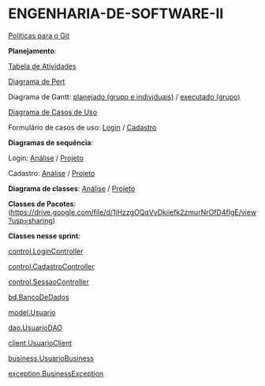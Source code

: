 # ENGENHARIA-DE-SOFTWARE-II

[Políticas para o Git](https://github.com/TatianeSoares/ENGENHARIA-DE-SOFTWARE-II/blob/main/politicas.md)

**Planejamento**:

[Tabela de Atividades](https://docs.google.com/document/d/1lE4ouQs-FCUVJWScQvnC_xHBdBdCTAIEeWuBqL6yTX0/view)

[Diagrama de Pert](https://drive.google.com/file/d/1kABYUl7BDiVpffOyrlibS74O_gJQuGB1/view)

Diagrama de Gantt: 
[planejado (grupo e individuais)](https://docs.google.com/spreadsheets/d/1A6CLTJL0-fnqsUdoamDQkQiJZC9mXZA-UKnSY96ePeo/view) 
/
[executado (grupo)](https://drive.google.com/file/d/16hiD7kv3UVM70SZ0S0NyECkb6pbHsk75/view)


[Diagrama de Casos de Uso](https://drive.google.com/file/d/1CLpfCoqDh4fik50FxcbPA6C-Yayqx5QO/view)

Formulário de casos de uso: 
[Login](https://docs.google.com/document/d/1h7wyIjS5DWHxSbuEOe4bfukOAXA90Ay1LLxJ19Ayu1w/view)
/
[Cadastro](https://docs.google.com/document/d/1mBs8yPhJrv-ykz_b8u7zEdEyIW4bcTYAKxz_PISwP4s/view)

**Diagramas de sequência**:

Login: 
[Análise](https://drive.google.com/file/d/1MYNs8bMBqDP2eGwERZNmo5jqpZWEY7R9/view) 
/ 
[Projeto](https://drive.google.com/file/d/18SlazIYILqt8O9VopgxroSl_ftxW2d32/view)

Cadastro: 
[Análise](https://drive.google.com/file/d/1-pEh9FJqthWnS19bsDej9_6GBTZa3TMr/view) 
/ 
[Projeto](https://drive.google.com/file/d/1XVyCBCISTKLdgbfKZpEUVEU_0O2YDseP/view)

**Diagrama de classes**: 
[Análise](https://drive.google.com/file/d/18azz2Njpg9G-zhHC3J3Dg-TaouFKZryk/view) 
/
[Projeto](https://drive.google.com/file/d/1di_OPVEK7pTo_1fBAE7UKUQhHir9YJc4/view)

**Classes de Pacotes**:
(https://drive.google.com/file/d/1jHzzgOQqVvDkiiefk2zmurNrOfD4fIgE/view?usp=sharing)

**Classes nesse sprint**:

[control.LoginController](https://github.com/TatianeSoares/ENGENHARIA-DE-SOFTWARE-II/blob/main/src/main/java/com/control/LoginController.java)

[control.CadastroController](https://github.com/TatianeSoares/ENGENHARIA-DE-SOFTWARE-II/blob/main/src/main/java/com/control/CadastroController.java)

[control.SessaoController](https://github.com/TatianeSoares/ENGENHARIA-DE-SOFTWARE-II/blob/main/src/main/java/com/control/SessaoController.java)

[bd.BancoDeDados](https://github.com/TatianeSoares/ENGENHARIA-DE-SOFTWARE-II/blob/main/src/main/java/com/bd/BancoDeDados.java)

[model.Usuario](https://github.com/TatianeSoares/ENGENHARIA-DE-SOFTWARE-II/blob/main/src/main/java/com/model/Usuario.java)

[dao.UsuarioDAO](https://github.com/TatianeSoares/ENGENHARIA-DE-SOFTWARE-II/blob/main/src/main/java/com/dao/UsuarioDAO.java)

[client.UsuarioClient](https://github.com/TatianeSoares/ENGENHARIA-DE-SOFTWARE-II/blob/main/src/main/java/com/client/UsuarioClient.java)

[business.UsuarioBusiness](https://github.com/TatianeSoares/ENGENHARIA-DE-SOFTWARE-II/blob/main/src/main/java/com/business/UsuarioBusiness.java)

[exception.BusinessException](https://github.com/TatianeSoares/ENGENHARIA-DE-SOFTWARE-II/blob/main/src/main/java/com/exception/BusinessException.java)
